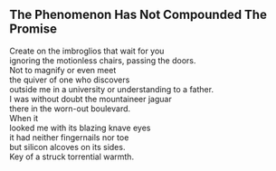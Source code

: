 The Phenomenon Has Not Compounded The Promise
---------------------------------------------
  
Create on the imbroglios that wait for you  
ignoring the motionless chairs, passing the doors.  
Not to magnify or even meet  
the quiver of one who discovers  
outside me in a university or understanding to a father.  
I was without doubt the mountaineer jaguar  
there in the worn-out boulevard.  
When it  
looked me with its blazing knave eyes  
it had neither fingernails nor toe  
but silicon alcoves on its sides.  
Key of a struck torrential warmth.  
